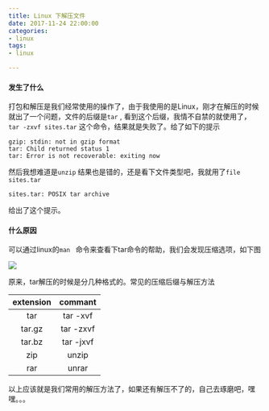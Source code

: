 ```yaml
---
title: Linux 下解压文件
date: 2017-11-24 22:00:00
categories:
- linux
tags:
- linux

---
```




#### 发生了什么

打包和解压是我们经常使用的操作了，由于我使用的是Linux，刚才在解压的时候就出了一个问题，文件的后缀是`tar`  , 看到这个后缀，我情不自禁的就使用了， `tar -zxvf sites.tar`  这个命令，结果就是失败了。给了如下的提示

```shell
gzip: stdin: not in gzip format
tar: Child returned status 1
tar: Error is not recoverable: exiting now
```

然后我想难道是`unzip`  结果也是错的，还是看下文件类型吧，我就用了`file sites.tar`

```
sites.tar: POSIX tar archive
```

给出了这个提示。



#### 什么原因

可以通过linux的`man ` 命令来查看下tar命令的帮助，我们会发现压缩选项，如下图

![](http://ww1.sinaimg.cn/large/9adc532aly1fltjgw1b3aj210i0fq424.jpg)

原来，tar解压的时候是分几种格式的。常见的压缩后缀与解压方法

| extension |  commant  |
| :-------: | :-------: |
|    tar    | tar -xvf  |
|  tar.gz   | tar -zxvf |
|  tar.bz   | tar -jxvf |
|    zip    |   unzip   |
|    rar    |   unrar   |

以上应该就是我们常用的解压方法了，如果还有解压不了的，自己去琢磨吧，嘿嘿。。。